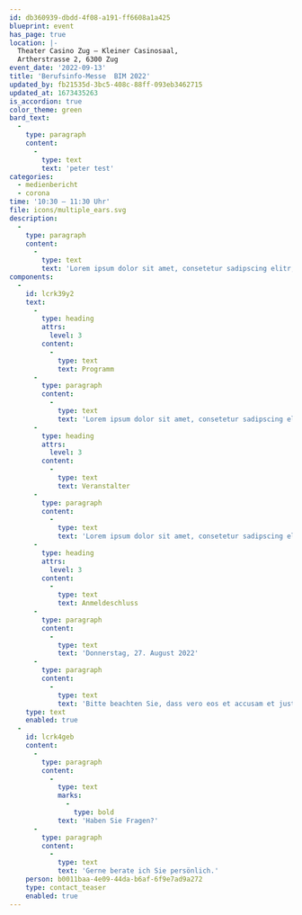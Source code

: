 ```yaml
---
id: db360939-dbdd-4f08-a191-ff6608a1a425
blueprint: event
has_page: true
location: |-
  Theater Casino Zug – Kleiner Casinosaal,
  Artherstrasse 2, 6300 Zug
event_date: '2022-09-13'
title: 'Berufsinfo-Messe  BIM 2022'
updated_by: fb21535d-3bc5-408c-88ff-093eb3462715
updated_at: 1673435263
is_accordion: true
color_theme: green
bard_text:
  -
    type: paragraph
    content:
      -
        type: text
        text: 'peter test'
categories:
  - medienbericht
  - corona
time: '10:30 – 11:30 Uhr'
file: icons/multiple_ears.svg
description:
  -
    type: paragraph
    content:
      -
        type: text
        text: 'Lorem ipsum dolor sit amet, consetetur sadipscing elitr, sed diam nonumy eirmod tempor invidunt ut labore et dolore magna aliquyam erat, sed diam voluptua. At vero eos et accusam et justo duo dolores et ea rebum.  At vero eos et accusam et justo duo dolores et ea rebum. Stet clita kasd gubergren, no sea takimata sanctus.'
components:
  -
    id: lcrk39y2
    text:
      -
        type: heading
        attrs:
          level: 3
        content:
          -
            type: text
            text: Programm
      -
        type: paragraph
        content:
          -
            type: text
            text: 'Lorem ipsum dolor sit amet, consetetur sadipscing elitr, sed diam nonumy eirmod tempor invidunt ut labore et dolore magna aliquyam erat, sed diam voluptua. At vero eos et accusam et justo duo dolores et ea rebum. Stet clita kasd gubergren, no sea takimata sanctus est Lorem ipsum dolor sit amet.'
      -
        type: heading
        attrs:
          level: 3
        content:
          -
            type: text
            text: Veranstalter
      -
        type: paragraph
        content:
          -
            type: text
            text: 'Lorem ipsum dolor sit amet, consetetur sadipscing elitr, sed diam nonumy eirmod tempor invidunt ut labore et dolore magna aliquyam erat, sed diam voluptua. At vero eos et accusam et justo duo dolores et ea rebum.'
      -
        type: heading
        attrs:
          level: 3
        content:
          -
            type: text
            text: Anmeldeschluss
      -
        type: paragraph
        content:
          -
            type: text
            text: 'Donnerstag, 27. August 2022'
      -
        type: paragraph
        content:
          -
            type: text
            text: 'Bitte beachten Sie, dass vero eos et accusam et justo duo dolores et ea rebum. Stet clita kasd gubergren, no sea takimata sanctus.'
    type: text
    enabled: true
  -
    id: lcrk4geb
    content:
      -
        type: paragraph
        content:
          -
            type: text
            marks:
              -
                type: bold
            text: 'Haben Sie Fragen?'
      -
        type: paragraph
        content:
          -
            type: text
            text: 'Gerne berate ich Sie persönlich.'
    person: b0011baa-4e09-44da-b6af-6f9e7ad9a272
    type: contact_teaser
    enabled: true
---
```

